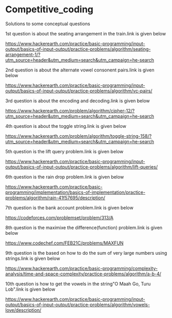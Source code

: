 # Competitive_coding
Solutions to some conceptual questions

1st question is about the seating arrangement in the train.link is given below

https://www.hackerearth.com/practice/basic-programming/input-output/basics-of-input-output/practice-problems/algorithm/seating-arrangement-1/?utm_source=header&utm_medium=search&utm_campaign=he-search

2nd question is about the alternate vowel consonent pairs.link is given below

https://www.hackerearth.com/practice/basic-programming/input-output/basics-of-input-output/practice-problems/algorithm/vc-pairs/

3rd question is about the encoding and decoding.link is given below

https://www.hackerearth.com/problem/algorithm/cipher-12/?utm_source=header&utm_medium=search&utm_campaign=he-search

4th question is about the toggle string.link is given below

https://www.hackerearth.com/problem/algorithm/toggle-string-158/?utm_source=header&utm_medium=search&utm_campaign=he-search

5th question is the lift query problem.link is given below

https://www.hackerearth.com/practice/basic-programming/input-output/basics-of-input-output/practice-problems/algorithm/lift-queries/

6th question is the rain drop problem.link is given below

https://www.hackerearth.com/practice/basic-programming/implementation/basics-of-implementation/practice-problems/algorithm/rain-41f57695/description/

7th question is the bank account problem.link is given below

https://codeforces.com/problemset/problem/313/A

8th question is the maximixe the difference(function) problem.link is given below

https://www.codechef.com/FEB21C/problems/MAXFUN

9th question is the based on how to do the sum of very large numbers using strings.link is given below

https://www.hackerearth.com/practice/basic-programming/complexity-analysis/time-and-space-complexity/practice-problems/algorithm/a-b-4/

10th question is how to get the vowels in the string"O Maah Go, Turu Lob".link is given below

https://www.hackerearth.com/practice/basic-programming/input-output/basics-of-input-output/practice-problems/algorithm/vowels-love/description/



